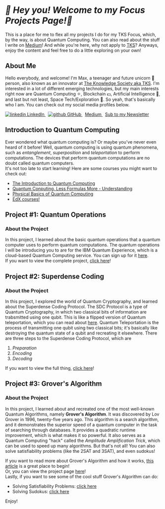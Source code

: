 ***🦈 Hey you! Welcome to my Focus Projects Page!🦈***
=======================================================

This is a place for me to flex all my projects I do for my TKS Focus, which, by the way, is about Quantum Computing.
You can also read about the stuff I write on [Medium](https://max-c.medium.com)! 
And while you're here, why not apply to [TKS](https://tks.life)?
Anyways, enjoy the content and feel free to do a little exploring on your own! 

## About Me
Hello everybody, and welcome! I'm Max, a teenager and future unicorn 🦄 person, also known as an innovator at [The Knowledge Society aka TKS](https://tks.world).
I'm interested in a lot of different emerging technologies, but my main interests right now are Quantum Computing ⚛️, Blockchain 💵, Artificial Intelligence 🤖, and last but not least, Space Tech/Exploration 🚀.
So yeah, that's basically who I am. You can check out my social media profiles below.  
<p>
  <a href="https://www.linkedin.com/in/max-cui-9889641b7/" rel="nofollow noreferrer">
    <img src = "https://i.stack.imgur.com/gVE0j.png" alt="linkedin">
    LinkedIn
  </a> &nbsp;
  <a href = "https://github.com/TKSMax" rel="nofollow noreferrer">
    <img src = "https://i.stack.imgur.com/tskMh.png" alt="github">
    GitHub
  </a> &nbsp;
  <a href="https://max-c.medium.com" rel="nofollow noreferrer">
    Medium
  </a> &nbsp;
  <a href = "https://maxmcui.substack.com" rel="nofollow noreferrer">
    Sub to my Newsletter
  </a>
</p>

Introduction to Quantum Computing
---------------------------------

Ever wondered what quantum computing is? 
Or maybe you've never even heard of it before! 
Well, quantum computing is using quantum phenomena, such as *entanglement*, *superposition* and *teleportation* to perform computations.
The devices that perform quantum computations are no doubt called quantum computers.  
It's not too late to start learning!
Here are some courses you might want to check out:  
- [The Introduction to Quantum Computing](https://coursera.org/learn/quantum-computing-algorithms)
- [Quantum Conputing. Less Formulas More - Understanding](https://coursera.org/learn/quantum-computing-lfmu)
- [Physical Basics of Quantum Computing](https://coursera.org/learn/physical-basis-quantum-computing)
- [EdX courses!](https://edx.org/learn/quantum-computing)

Project #1: Quantum Operations
------------------------------
### About the Project
In this project, I learned about the basic quantum operations that a quantum computer uses to perform quantum computations.
The quantum operations I will be introducing you to are for the IBM Quantum Experience, which is a cloud-based Quantum Computing service.
You can sign up for it [here](https://quantum-computing.ibm.com).  
If you want to view the complete project, [click here](https://tksmax.github.io/Quantum-Operations)!  

Project #2: Superdense Coding
-----------------------------
### About the Project
In this project, I explored the world of Quantum Cryptography, and learned about the Superdense Coding Protocol.
The SDC Protocol is a type of Quantum Cryptography, in which two classical bits of information are trabsmitted using one qubit.
This is like a flipped version of Quantum teleportation, which you can read about [here](https://qiskit.org/textbook/ch-algorithms/teleportation.html).
Quantum Teleportation is the process of transmitting one qubit using two classical bits;
it's basically like destroying the quantum state of a qubit and recreating it elsewhere.
There are three steps to the Superdense Coding Protocol, which are
1. *Preparation*
2. *Encoding*
3. *Decoding*
   
If you want to view the full thing, [click here](https://tksmax.github.io/SuperDense-Coding)!
  
Project #3: Grover's Algorithm
------------------------------
### About the Project
In this project, I learned about and recreated one of the most well-known Quantum Algorithms, namely **Grover's Algorithm**.
It was discovered by Lov Grover in 1996, twenty-five years ago.
This algorithm is a search algorithm, and it demonstrates the superior speed of a quantum computer in the task of searching through databases.
It provides a quadratic runtime improvement, which is what makes it so powerful.
It also serves as a Quantum Computing "hack" called the *Amplitude Amplification Trick*, which can be used to speed up many algorithms.
But that's not all!
You can also solve satisfiability problems (like the 2SAT and 3SAT), and even sudokus!
  
If you want to read more about Grover's Algorithm and how it works, [this article](https://medium.com/nerd-for-tech/grovers-algorithm-3ac4616ce23a) is a great place to begin!  
Or, you can view the project page [here](https://tksmax.github.io/Grovers-Algorithm)!  
Lastly, if you want to see some of the cool stuff Grover's Algorithm can do:
- Solving Satisfiability Problems: [click here](https://tksmax.github.io/Grover-3SAT)
- Solving Sudokus: [click here](https://tksmax.github.io/Grover-Sudoku)
  
Enjoy!
